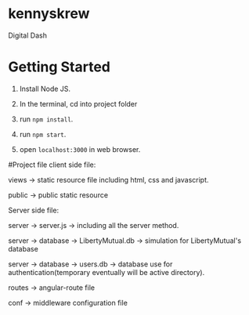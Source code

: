 # kennyskrew
Digital Dash

# Getting Started

1. Install Node JS.

2. In the terminal, cd into project folder

3. run `npm install`.

4. run `npm start`.

5. open `localhost:3000` in web browser.

#Project file
client side file:

  views -> static resource file including html, css and javascript.

  public -> public static resource


Server side file:

  server -> server.js -> including all the server method.

  server -> database -> LibertyMutual.db -> simulation for LibertyMutual's database

  server -> database -> users.db -> database use for authentication(temporary eventually will be active directory).

  routes -> angular-route file

  conf -> middleware configuration file
